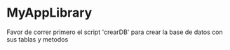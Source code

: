 # MyAppLibrary
Favor de correr primero el script 'crearDB' para crear la base de datos con sus tablas y metodos
